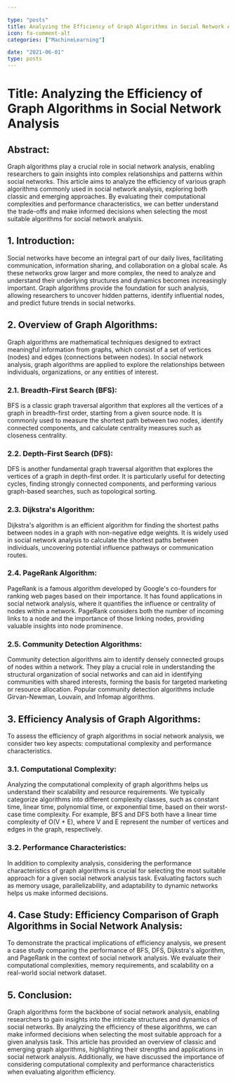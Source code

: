 ```yaml
---

type: "posts"
title: Analyzing the Efficiency of Graph Algorithms in Social Network Analysis
icon: fa-comment-alt
categories: ["MachineLearning"]

date: "2021-06-01"
type: posts
---
```





# Title: Analyzing the Efficiency of Graph Algorithms in Social Network Analysis

## Abstract:
Graph algorithms play a crucial role in social network analysis, enabling researchers to gain insights into complex relationships and patterns within social networks. This article aims to analyze the efficiency of various graph algorithms commonly used in social network analysis, exploring both classic and emerging approaches. By evaluating their computational complexities and performance characteristics, we can better understand the trade-offs and make informed decisions when selecting the most suitable algorithms for social network analysis.

## 1. Introduction:
Social networks have become an integral part of our daily lives, facilitating communication, information sharing, and collaboration on a global scale. As these networks grow larger and more complex, the need to analyze and understand their underlying structures and dynamics becomes increasingly important. Graph algorithms provide the foundation for such analysis, allowing researchers to uncover hidden patterns, identify influential nodes, and predict future trends in social networks.

## 2. Overview of Graph Algorithms:
Graph algorithms are mathematical techniques designed to extract meaningful information from graphs, which consist of a set of vertices (nodes) and edges (connections between nodes). In social network analysis, graph algorithms are applied to explore the relationships between individuals, organizations, or any entities of interest.

### 2.1. Breadth-First Search (BFS):
BFS is a classic graph traversal algorithm that explores all the vertices of a graph in breadth-first order, starting from a given source node. It is commonly used to measure the shortest path between two nodes, identify connected components, and calculate centrality measures such as closeness centrality.

### 2.2. Depth-First Search (DFS):
DFS is another fundamental graph traversal algorithm that explores the vertices of a graph in depth-first order. It is particularly useful for detecting cycles, finding strongly connected components, and performing various graph-based searches, such as topological sorting.

### 2.3. Dijkstra's Algorithm:
Dijkstra's algorithm is an efficient algorithm for finding the shortest paths between nodes in a graph with non-negative edge weights. It is widely used in social network analysis to calculate the shortest paths between individuals, uncovering potential influence pathways or communication routes.

### 2.4. PageRank Algorithm:
PageRank is a famous algorithm developed by Google's co-founders for ranking web pages based on their importance. It has found applications in social network analysis, where it quantifies the influence or centrality of nodes within a network. PageRank considers both the number of incoming links to a node and the importance of those linking nodes, providing valuable insights into node prominence.

### 2.5. Community Detection Algorithms:
Community detection algorithms aim to identify densely connected groups of nodes within a network. They play a crucial role in understanding the structural organization of social networks and can aid in identifying communities with shared interests, forming the basis for targeted marketing or resource allocation. Popular community detection algorithms include Girvan-Newman, Louvain, and Infomap algorithms.

## 3. Efficiency Analysis of Graph Algorithms:
To assess the efficiency of graph algorithms in social network analysis, we consider two key aspects: computational complexity and performance characteristics.

### 3.1. Computational Complexity:
Analyzing the computational complexity of graph algorithms helps us understand their scalability and resource requirements. We typically categorize algorithms into different complexity classes, such as constant time, linear time, polynomial time, or exponential time, based on their worst-case time complexity. For example, BFS and DFS both have a linear time complexity of O(V + E), where V and E represent the number of vertices and edges in the graph, respectively.

### 3.2. Performance Characteristics:
In addition to complexity analysis, considering the performance characteristics of graph algorithms is crucial for selecting the most suitable approach for a given social network analysis task. Evaluating factors such as memory usage, parallelizability, and adaptability to dynamic networks helps us make informed decisions.

## 4. Case Study: Efficiency Comparison of Graph Algorithms in Social Network Analysis:
To demonstrate the practical implications of efficiency analysis, we present a case study comparing the performance of BFS, DFS, Dijkstra's algorithm, and PageRank in the context of social network analysis. We evaluate their computational complexities, memory requirements, and scalability on a real-world social network dataset.

## 5. Conclusion:
Graph algorithms form the backbone of social network analysis, enabling researchers to gain insights into the intricate structures and dynamics of social networks. By analyzing the efficiency of these algorithms, we can make informed decisions when selecting the most suitable approach for a given analysis task. This article has provided an overview of classic and emerging graph algorithms, highlighting their strengths and applications in social network analysis. Additionally, we have discussed the importance of considering computational complexity and performance characteristics when evaluating algorithm efficiency.